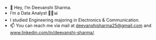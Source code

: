 - 👋 Hey, I’m Deevanshi Sharma. 
- I’m a Data Analyst 👩‍💻📊
- I studied Engineering majoring in Electronics & Communication.
- 📫 You can reach me via mail at deevanshisharma25@gmail.com and www.linkedin.com/in/deevanshi-sharma/.

<!---
DeevanshiSharma/DeevanshiSharma is a ✨ special ✨ repository because its `README.md` (this file) appears on your GitHub profile.
You can click the Preview link to take a look at your changes.
--->
